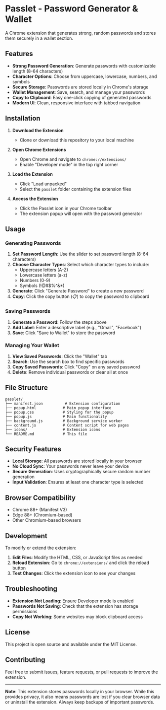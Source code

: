 # Passlet - Password Generator & Wallet

A Chrome extension that generates strong, random passwords and stores them securely in a wallet section.

## Features

- **Strong Password Generation**: Generate passwords with customizable length (8-64 characters)
- **Character Options**: Choose from uppercase, lowercase, numbers, and symbols
- **Secure Storage**: Passwords are stored locally in Chrome's storage
- **Wallet Management**: Save, search, and manage your passwords
- **Copy to Clipboard**: Easy one-click copying of generated passwords
- **Modern UI**: Clean, responsive interface with tabbed navigation

## Installation

1. **Download the Extension**
   - Clone or download this repository to your local machine

2. **Open Chrome Extensions**
   - Open Chrome and navigate to `chrome://extensions/`
   - Enable "Developer mode" in the top right corner

3. **Load the Extension**
   - Click "Load unpacked"
   - Select the `passlet` folder containing the extension files

4. **Access the Extension**
   - Click the Passlet icon in your Chrome toolbar
   - The extension popup will open with the password generator

## Usage

### Generating Passwords

1. **Set Password Length**: Use the slider to set password length (8-64 characters)
2. **Choose Character Types**: Select which character types to include:
   - Uppercase letters (A-Z)
   - Lowercase letters (a-z)
   - Numbers (0-9)
   - Symbols (!@#$%^&*)
3. **Generate**: Click "Generate Password" to create a new password
4. **Copy**: Click the copy button (📋) to copy the password to clipboard

### Saving Passwords

1. **Generate a Password**: Follow the steps above
2. **Add Label**: Enter a descriptive label (e.g., "Gmail", "Facebook")
3. **Save**: Click "Save to Wallet" to store the password

### Managing Your Wallet

1. **View Saved Passwords**: Click the "Wallet" tab
2. **Search**: Use the search box to find specific passwords
3. **Copy Saved Passwords**: Click "Copy" on any saved password
4. **Delete**: Remove individual passwords or clear all at once

## File Structure

```
passlet/
├── manifest.json          # Extension configuration
├── popup.html            # Main popup interface
├── popup.css             # Styling for the popup
├── popup.js              # Main functionality
├── background.js         # Background service worker
├── content.js            # Content script for web pages
├── icons/                # Extension icons
└── README.md             # This file
```

## Security Features

- **Local Storage**: All passwords are stored locally in your browser
- **No Cloud Sync**: Your passwords never leave your device
- **Secure Generation**: Uses cryptographically secure random number generation
- **Input Validation**: Ensures at least one character type is selected

## Browser Compatibility

- Chrome 88+ (Manifest V3)
- Edge 88+ (Chromium-based)
- Other Chromium-based browsers

## Development

To modify or extend the extension:

1. **Edit Files**: Modify the HTML, CSS, or JavaScript files as needed
2. **Reload Extension**: Go to `chrome://extensions/` and click the reload button
3. **Test Changes**: Click the extension icon to see your changes

## Troubleshooting

- **Extension Not Loading**: Ensure Developer mode is enabled
- **Passwords Not Saving**: Check that the extension has storage permissions
- **Copy Not Working**: Some websites may block clipboard access

## License

This project is open source and available under the MIT License.

## Contributing

Feel free to submit issues, feature requests, or pull requests to improve the extension.

---

**Note**: This extension stores passwords locally in your browser. While this provides privacy, it also means passwords are lost if you clear browser data or uninstall the extension. Always keep backups of important passwords.
